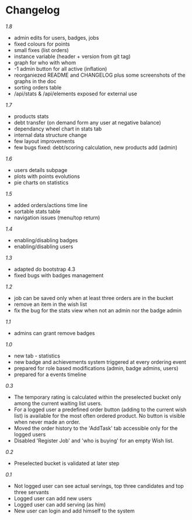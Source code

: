 # Changelog

*1.8*
- admin edits for users, badges, jobs
- fixed colours for points
- small fixes (list orders)
- instance variable (header + version from git tag)
- graph for who with whom
- -1 admin button for all active (inflation)
- reorganiezed README and CHANGELOG plus some screenshots of the graphs in the doc
- sorting orders table
- /api/stats & /api/elements exposed for external use

*1.7*
- products stats
- debt transfer (on demand form any user at negative balance)
- dependancy wheel chart in stats tab
- internal data structure change
- few layout improvements
- few bugs fixed: debt/scoring calculation, new products add (admin)

*1.6*
- users details subpage
- plots with points evolutions
- pie charts on statistics

*1.5*
- added orders/actions time line
- sortable stats table
- navigation issues (menu/top return)

*1.4*
- enabling/disabling badges
- enabling/disabling users

*1.3*
- adapted do bootstrap 4.3
- fixed bugs with badges management

*1.2*
- job can be saved only when at least three orders are in the bucket
- remove an item in the wish list
- fix the bug for the stats view when not an admin nor the badge admin

*1.1*
- admins can grant remove badges

*1.0*
- new tab - statistics
- new badge and achievements system triggered at every ordering event
- prepared for role based modifications (admin, badge admins, users)
- prepared for a events timeline

*0.3*
- The temporary rating is calculated within the preselected bucket only among the current waiting list users.
- For a logged user a predefined order button (adding to the current wish list) is available for the most often ordered product. No button is visible when never made an order.
- Moved the order history to the 'AddTask' tab accessible only for the logged users
- Disabled 'Register Job' and 'who is buying' for an empty Wish list.

*0.2*
- Preselected bucket is validated at later step

*0.1*
- Not logged user can see actual servings, top three candidates and top three servants
- Logged user can add new users
- Logged user can add serving (as him)
- New user can login and add himself to the system
